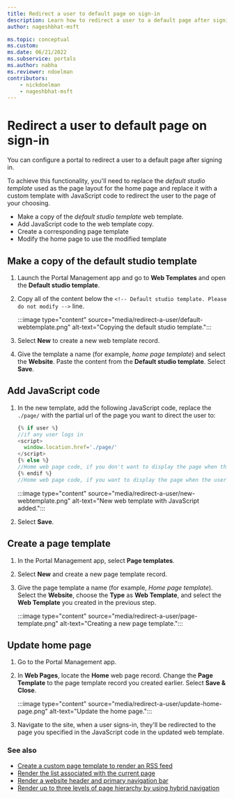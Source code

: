 ```yaml
---
title: Redirect a user to default page on sign-in
description: Learn how to redirect a user to a default page after signing in.
author: nageshbhat-msft

ms.topic: conceptual
ms.custom: 
ms.date: 06/21/2022
ms.subservice: portals
ms.author: nabha
ms.reviewer: ndoelman
contributors:
    - nickdoelman
    - nageshbhat-msft
---
```


# Redirect a user to default page on sign-in

You can configure a portal to redirect a user to a default page after signing in. 

To achieve this functionality, you'll need to replace the *default studio template* used as the page layout for the home page and replace it with a custom template with JavaScript code to redirect the user to the page of your choosing.

- Make a copy of the *default studio template* web template.
- Add JavaScript code to the web template copy.
- Create a corresponding page template
- Modify the home page to use the modified template

## Make a copy of the default studio template

1. Launch the Portal Management app and go to **Web Templates** and open the **Default studio template**.

1. Copy all of the content below the `<!-- Default studio template. Please do not modify -->` line.

    :::image type="content" source="media/redirect-a-user/default-webtemplate.png" alt-text="Copying the default studio template.":::

1. Select **New** to create a new web template record.

1. Give the template a name (for example, *home page template*) and select the **Website**. Paste the content from the **Default studio template**. Select **Save**. 

## Add JavaScript code

1. In the new template, add the following JavaScript code, replace the `./page/` with the partial url of the page you want to direct the user to:

    ```javascript
    {% if user %}
    //if any user logs in
    <script>
      window.location.href='./page/'
    </script>
    {% else %}
    //Home web page code, if you don't want to display the page when the user is being redirected
    {% endif %}
    //Home web page code, if you want to display the page when the user is being redirected
    ```

    :::image type="content" source="media/redirect-a-user/new-webtemplate.png" alt-text="New web template with JavaScript added.":::

1. Select **Save**.

## Create a page template

1. In the Portal Management app, select **Page templates**.

1. Select **New** and create a new page template record.

1. Give the page template a name (for example, *Home page template*). Select the **Website**, choose the **Type** as **Web Template**, and select the **Web Template** you created in the previous step.

    :::image type="content" source="media/redirect-a-user/page-template.png" alt-text="Creating a new page template.":::

## Update home page

1. Go to the Portal Management app.

1. In **Web Pages**, locate the **Home** web page record. Change the **Page Template** to the page template record you created earlier. Select **Save & Close**.

    :::image type="content" source="media/redirect-a-user/update-home-page.png" alt-text="Update the home page.":::

1. Navigate to the site, when a user signs-in, they'll be redirected to the page you specified in the JavaScript code in the updated web template.

### See also

- [Create a custom page template to render an RSS feed](render-rss-custom-page-template.md)  
- [Render the list associated with the current page](render-entity-list-current-page.md)  
- [Render a website header and primary navigation bar](render-site-header-primary-navigation.md)  
- [Render up to three levels of page hierarchy by using hybrid navigation](hybrid-navigation-render-page-hierachy.md)  

